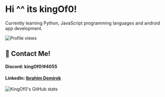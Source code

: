 # Hi ^^ its kingOf0!

Currently learning Python, JavaScript programming languages and android app development.  

  ![Profile views](https://gpvc.arturio.dev/kingOf0)

## 💬 Contact Me!
  
  
#### Discord: kingOf0!#4055  
#### LinkedIn: [Ibrahim Demirok](https://www.linkedin.com/in/ibrahim-demirok-39452b223/ "")

![KingOf0's GitHub stats](https://github-readme-stats.vercel.app/api?username=kingOf0&show_icons=true&theme=radical)
<!--
**kingOf0/kingOf0** is a ✨ _special_ ✨ repository because its `README.md` (this file) appears on your GitHub profile.

Here are some ideas to get you started:

- 🔭 I’m currently working on ...
- 🌱 I’m currently learning ...
- 👯 I’m looking to collaborate on ...
- 🤔 I’m looking for help with ...
- 💬 Ask me about ...
- 📫 How to reach me: ...
- 😄 Pronouns: ...
- ⚡ Fun fact: ...
-->
